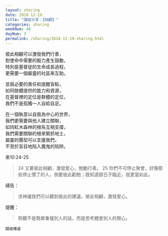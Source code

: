 ```yaml
---
layout: sharing
date: 2018-12-19
title: "讀經分享：【相顧】"
categories: sharing
weekNum: 48
dayNum: 3
permalink: /sharing/2018-12-19-sharing.html
---
```


彼此相顧可以激發我們行善，  
對使命中需要的毅力產生鼓勵，  
特別是基督徒的生命成長過程，  
更需要一個屬靈的社區來互助。  

並肩必要的責任和提醒盲點，  
如同肢體提供的能力和資源，  
在基督裡的定位是群體的定位，  
我們不是孤獨一人自給自足。  

在一個執意以自我為中心的世界，  
我們更需要與他人建立關聯，  
如同紅木森林的根系互相支撐，  
我們需要關聯的根來緊抓地土，  
屬靈的團契可以支援我們，  
不至於盲目地陷入魔鬼的陷阱。  

來10:24-25
>24 又要彼此相顧，激發愛心，勉勵行善。 25 你們不可停止聚會，好像那些停止慣了的人，倒要彼此勸勉；既知道那日子臨近，就更當如此。

禱告：
>求神讓我們可以聽到彼此的建議，彼此相顧，激發愛心。

提醒：
>聆聽不是簡單重複別人的話，而是思考體會別人的關心。

`錢斌傳道`
